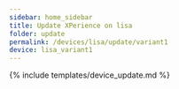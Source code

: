 ```yaml
---
sidebar: home_sidebar
title: Update XPerience on lisa
folder: update
permalink: /devices/lisa/update/variant1
device: lisa_variant1
---
```

{% include templates/device_update.md %}
